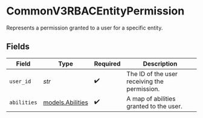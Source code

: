 # CommonV3RBACEntityPermission

Represents a permission granted to a user for a specific entity.


## Fields

| Field                                        | Type                                         | Required                                     | Description                                  |
| -------------------------------------------- | -------------------------------------------- | -------------------------------------------- | -------------------------------------------- |
| `user_id`                                    | *str*                                        | :heavy_check_mark:                           | The ID of the user receiving the permission. |
| `abilities`                                  | [models.Abilities](../models/abilities.md)   | :heavy_check_mark:                           | A map of abilities granted to the user.      |